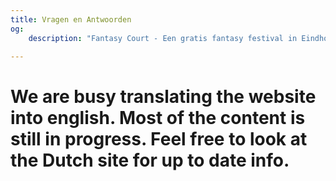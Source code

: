 ```yaml
---
title: Vragen en Antwoorden
og:
    description: "Fantasy Court - Een gratis fantasy festival in Eindhoven"

---
```

# We are busy translating the website into english. Most of the content is still in progress. Feel free to look at the Dutch site for up to date info.
